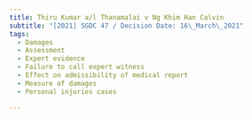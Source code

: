 ```yaml
---
title: Thiru Kumar a/l Thanamalai v Ng Khim Han Calvin
subtitle: "[2021] SGDC 47 / Decision Date: 16\_March\_2021"
tags:
  - Damages
  - Assessment
  - Expert evidence
  - Failure to call expert witness
  - Effect on admissibility of medical report
  - Measure of damages
  - Personal injuries cases

---
```

